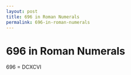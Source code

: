 ```yaml
---
layout: post
title: 696 in Roman Numerals
permalink: 696-in-roman-numerals
---
```


# 696 in Roman Numerals

696 = DCXCVI
